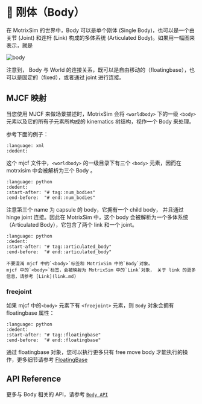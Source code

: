 # 🤖 刚体（Body）

在 MotrixSim 的世界中，Body 可以是单个刚体 (Single Body)，也可以是一个由关节 (Joint) 和连杆 (Link) 构成的多体系统 (Articulated Body)。如果用一幅图来表示，就是

![body](../../_static/images/body.png)

注意到， Body 与 World 的连接关系，既可以是自由移动的（floatingbase），也可以是固定的（fixed），或者通过 joint 进行连接。

## MJCF 映射

当您使用 MJCF 来做场景描述时，MotrixSim 会将 `<worldbody>` 下的一级 `<body>` 元素以及它的所有子元素所构成的 kinematics 树结构，视作一个 Body 来处理。

参考下面的例子：

```{literalinclude} ../../../../examples/assets/body.xml
:language: xml
:dedent:
```

这个 mjcf 文件中，`<worldbody>` 的一级目录下有三个 `<body>` 元素，因而在 motrxisim 中会被解析为三个 Body 。

```{literalinclude} ../../../../examples/body.py
:language: python
:dedent:
:start-after: "# tag::num_bodies"
:end-before:  "# end::num_bodies"
```

注意第三个 name 为 capsule 的 body，它拥有一个 child body， 并且通过 hinge joint 连接。因此在 MotrixSim 中，这个 body 会被解析为一个多体系统（Articulated Body），它包含了两个 link 和一个 joint。

```{literalinclude} ../../../../examples/body.py
:language: python
:dedent:
:start-after: "# tag::articulated_body"
:end-before:  "# end::articulated_body"

```

```{note}
不要混淆 mjcf 中的`<body>`标签和 MotrixSim 中的`Body`对象。
mjcf 中的`<body>`标签，会被映射为 MotrixSim 中的`Link`对象， 关于 link 的更多信息，请参考 [Link](link.md)
```

### freejoint

如果 mjcf 中的`<body>` 元素下有 `<freejoint>` 元素，则 `Body` 对象会拥有 floatingbase 属性：

```{literalinclude} ../../../../examples/body.py
:language: python
:dedent:
:start-after: "# tag::floatingbase"
:end-before:  "# end::floatingbase"
```

通过 floatingbase 对象，您可以执行更多只有 free move body 才能执行的操作，更多细节请参考 [FloatingBase](floating_base.md)

## API Reference

更多与 Body 相关的 API，请参考 [`Body API`]

[`Body API`]: motrixsim.Body
